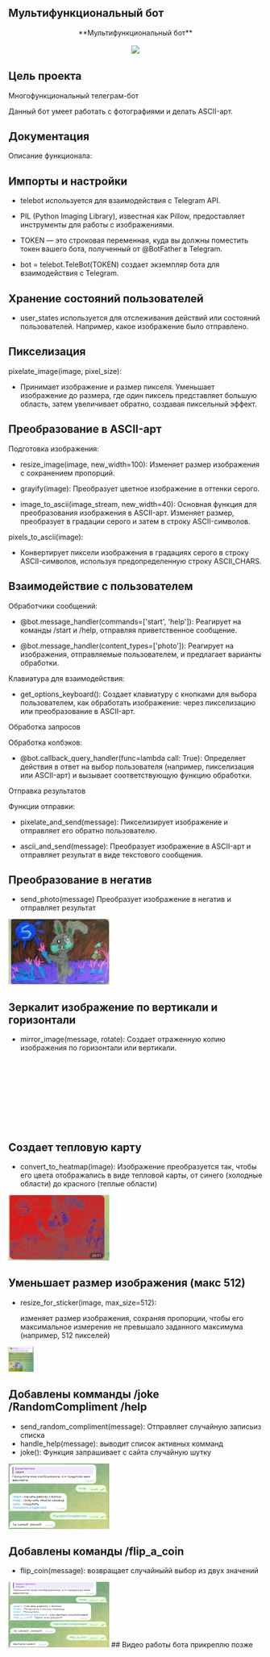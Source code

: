 ## Мультифункциональный бот

<p align="center">
**Мультифункциональный бот**
  <br><br>
  <img src="https://i.ytimg.com/vi/2z58SHwQI6Y/maxresdefault.jpg">
</p>

## Цель проекта 

Многофункциональный телеграм-бот

Данный бот умеет работать с фотографиями и делать ASCII-арт. 

## Документация 
Описание функционала:

## Импорты и настройки

- telebot используется для взаимодействия с Telegram API.

- PIL (Python Imaging Library), известная как Pillow, предоставляет инструменты для работы с изображениями.

- TOKEN — это строковая переменная, куда вы должны поместить токен вашего бота, полученный от @BotFather в Telegram.

- bot = telebot.TeleBot(TOKEN) создает экземпляр бота для взаимодействия с Telegram.

## Хранение состояний пользователей

- user_states используется для отслеживания действий или состояний пользователей. Например, какое изображение было отправлено.

## Пикселизация

pixelate_image(image, pixel_size):

- Принимает изображение и размер пикселя. Уменьшает изображение до размера, где один пиксель представляет большую область, затем увеличивает обратно, создавая пиксельный эффект.

## Преобразование в ASCII-арт

Подготовка изображения:

- resize_image(image, new_width=100): Изменяет размер изображения с сохранением пропорций.

- grayify(image): Преобразует цветное изображение в оттенки серого.

- image_to_ascii(image_stream, new_width=40): Основная функция для преобразования изображения в ASCII-арт. Изменяет размер, преобразует в градации серого и затем в строку ASCII-символов.

pixels_to_ascii(image):

- Конвертирует пиксели изображения в градациях серого в строку ASCII-символов, используя предопределенную строку ASCII_CHARS.

## Взаимодействие с пользователем

Обработчики сообщений:

- @bot.message_handler(commands=['start', 'help']): Реагирует на команды /start и /help, отправляя приветственное сообщение.

- @bot.message_handler(content_types=['photo']): Реагирует на изображения, отправляемые пользователем, и предлагает варианты обработки.

Клавиатура для взаимодействия:

- get_options_keyboard(): Создает клавиатуру с кнопками для выбора пользователем, как обработать изображение: через пикселизацию или преобразование в ASCII-арт.

Обработка запросов

Обработка колбэков:

- @bot.callback_query_handler(func=lambda call: True): Определяет действия в ответ на выбор пользователя (например, пикселизация или ASCII-арт) и вызывает соответствующую функцию обработки.

Отправка результатов

Функции отправки:

- pixelate_and_send(message): Пикселизирует изображение и отправляет его обратно пользователю.

- ascii_and_send(message): Преобразует изображение в ASCII-арт и отправляет результат в виде текстового сообщения.
## Преобразование в негатив

- send_photo(message) Преобразует изображение в негатив и отправляет результат
<img src="rez_image/neagtive.png" width="200" height="130" alt="" class="img-responsive">

## Зеркалит изображение по вертикали и горизонтали

- mirror_image(message, rotate):
    Создает отраженную копию изображения по горизонтали или вертикали.
<p dir="auto">  
  <img src="rez_image/mirror_horizont.png" width="200" height="130"style="max-width: 00%;">&nbsp; &nbsp;
  <img src="rez_image/mirror_vert.png" width="200" height="130" style="max-width: 00%;">&nbsp; &nbsp;
  &nbsp; &nbsp;
</p>

##  Создает тепловую карту 

- convert_to_heatmap(image):
    Изображение преобразуется так, чтобы его цвета отображались в виде тепловой карты,
    от синего (холодные области) до красного (теплые области)
<img src="rez_image/heat_map.png" width="200" height="130" alt="" class="img-responsive">

## Уменьшает размер изображения (макс 512)

- resize_for_sticker(image, max_size=512):
  
    изменяет размер изображения, сохраняя пропорции, чтобы его максимальное
    измерение не превышало заданного максимума (например, 512 пикселей)
<img src="rez_image/stiker.png" width="50" height="50" alt="" class="img-responsive">

## Добавлены комманды /joke /RandomCompliment /help

  - send_random_compliment(message):
    Отправляет случайную записьиз списка
  - handle_help(message):
    выводит список активных комманд
  - joke():
    Функция запрашивает с сайта случайную шутку
<img src="rez_image/комплимент.png" width="200" height="130" alt="" class="img-responsive">

## Добавлены команды /flip_a_coin 
  - flip_coin(message):
    возвращает случайныйй выбор из двух значений
<img src="rez_image/7 задание.png" width="200" height="130" alt="" class="img-responsive">
## Видео работы бота прикреплю позже




